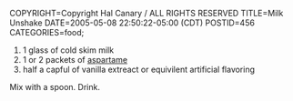 COPYRIGHT=Copyright Hal Canary / ALL RIGHTS RESERVED
TITLE=Milk Unshake
DATE=2005-05-08 22:50:22-05:00 (CDT)
POSTID=456
CATEGORIES=food;

1.  1 glass of cold skim milk
2.  1 or 2 packets of [aspartame](http://en.wikipedia.org/wiki/Aspartame)
3.  half a capful of vanilla extreact or equivilent artificial flavoring

Mix with a spoon. Drink.
